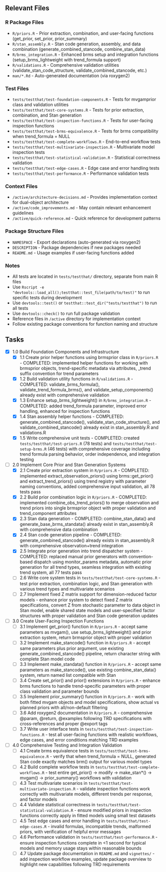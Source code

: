 ## Relevant Files

### R Package Files
- `R/priors.R` - Prior extraction, combination, and user-facing functions (get_prior, set_prior, prior_summary)
- `R/stan_assembly.R` - Stan code generation, assembly, and data combination (generate_combined_stancode, combine_stan_data)
- `R/brms_integration.R` - Enhanced brms setup and integration functions (setup_brms_lightweight with trend_formula support)
- `R/validations.R` - Comprehensive validation utilities (validate_stan_code_structure, validate_combined_stancode, etc.)
- `man/*.Rd` - Auto-generated documentation (via roxygen2)

### Test Files
- `tests/testthat/test-foundation-components.R` - Tests for mvgamprior class and validation utilities
- `tests/testthat/test-core-systems.R` - Tests for prior extraction, combination, and Stan generation
- `tests/testthat/test-inspection-functions.R` - Tests for user-facing inspection functions
- `tests/testthat/test-brms-equivalence.R` - Tests for brms compatibility when trend_formula = NULL
- `tests/testthat/test-complete-workflows.R` - End-to-end workflow tests
- `tests/testthat/test-multivariate-inspection.R` - Multivariate model inspection tests
- `tests/testthat/test-statistical-validation.R` - Statistical correctness validation
- `tests/testthat/test-edge-cases.R` - Edge case and error handling tests
- `tests/testthat/test-performance.R` - Performance validation tests

### Context Files
- `/active/architecture-decisions.md` - Provides implementation context for dual-object architecture
- `/active/code_improvements.md` - May contain relevant enhancement guidelines
- `/active/quick-reference.md` - Quick reference for development patterns

### Package Structure Files
- `NAMESPACE` - Export declarations (auto-generated via roxygen2)
- `DESCRIPTION` - Package dependencies if new packages needed
- `README.md` - Usage examples if user-facing functions added

### Notes
- All tests are located in `tests/testthat/` directory, separate from main R files
- Use `Rscript -e "devtools::load_all();testthat::test_file(path/to/test)"` to run specific tests during development
- Use `devtools::test()` or `testthat::test_dir("tests/testthat")` to run all tests
- Use `devtools::check()` to run full package validation
- Reference files in `/active` directory for implementation context
- Follow existing package conventions for function naming and structure

## Tasks

- [x] 1.0 Build Foundation Components and Infrastructure
  - [x] 1.1 Create prior helper functions using brmsprior class in `R/priors.R` - COMPLETED: implemented helper functions for working with brmsprior objects, trend-specific metadata via attributes, _trend suffix convention for trend parameters
  - [x] 1.2 Build validation utility functions in `R/validations.R` - COMPLETED: validate_brms_formula(), validate_trend_formula_brms(), and validate_setup_components() already exist with comprehensive validation
  - [x] 1.3 Enhance setup_brms_lightweight() in `R/brms_integration.R` - COMPLETED: added trend_formula parameter, improved error handling, enhanced for inspection functions
  - [x] 1.4 Stan assembly helper functions - COMPLETED: generate_combined_stancode(), validate_stan_code_structure(), and validate_combined_stancode() already exist in stan_assembly.R and validations.R
  - [x] 1.5 Write comprehensive unit tests - COMPLETED: created `tests/testthat/test-priors.R` (78 tests) and `tests/testthat/test-setup-brms.R` (46 tests) with comprehensive coverage including trend formula parsing behavior, order independence, and integration testing
  
- [ ] 2.0 Implement Core Prior and Stan Generation Systems
  - [x] 2.1 Create prior extraction system in `R/priors.R` - COMPLETED: implemented extract_observation_priors() using brms::get_prior() and extract_trend_priors() using trend registry with parameter naming conventions, added comprehensive input validation, all 78 tests pass
  - [x] 2.2 Build prior combination logic in `R/priors.R` - COMPLETED: implemented combine_obs_trend_priors() to merge observation and trend priors into single brmsprior object with proper validation and trend_component attributes
  - [x] 2.3 Stan data generation - COMPLETED: combine_stan_data() and generate_base_brms_standata() already exist in stan_assembly.R with comprehensive data combination
  - [x] 2.4 Stan code generation pipeline - COMPLETED: generate_combined_stancode() already exists in stan_assembly.R with comprehensive observation+trend integration
  - [x] 2.5 Integrate prior generation into trend dispatcher system - COMPLETED: replaced manual prior generators with convention-based dispatch using monitor_params metadata, automatic prior generation for all trend types, seamless integration with existing trend system, all 77 tests pass
  - [ ] 2.6 Write core system tests in `tests/testthat/test-core-systems.R` - test prior extraction, combination logic, and Stan generation with various trend types and multivariate scenarios
  - [ ] 2.7 Implement fixed Z matrix support for dimension-reduced factor models - enhance prior system to detect fixed Z matrix specifications, convert Z from stochastic parameter to data object in Stan model, enable shared state models and user-specified factor structures with proper validation and Stan code generation updates
  
- [ ] 3.0 Create User-Facing Inspection Functions
  - [ ] 3.1 Implement get_prior() function in `R/priors.R` - accept same parameters as mvgam(), use setup_brms_lightweight() and prior extraction system, return brmsprior object with proper validation
  - [ ] 3.2 Implement make_stancode() function in `R/priors.R` - accept same parameters plus prior argument, use existing generate_combined_stancode() pipeline, return character string with complete Stan model code
  - [ ] 3.3 Implement make_standata() function in `R/priors.R` - accept same parameters as make_stancode(), use existing combine_stan_data() system, return named list compatible with Stan
  - [ ] 3.4 Create set_prior() and prior() extensions in `R/priors.R` - enhance brms functions to handle trend-specific parameters with proper class validation and parameter bounds
  - [ ] 3.5 Implement prior_summary() function in `R/priors.R` - work with both fitted mvgam objects and model specifications, show actual vs planned priors with all/non-default filtering
  - [ ] 3.6 Add roxygen2 documentation in `R/priors.R` - comprehensive @param, @return, @examples following TRD specifications with cross-references and proper @export tags
  - [ ] 3.7 Write user interface tests in `tests/testthat/test-inspection-functions.R` - test all user-facing functions with realistic workflows, edge cases, and error conditions matching TRD examples
  
- [ ] 4.0 Comprehensive Testing and Integration Validation
  - [ ] 4.1 Create brms equivalence tests in `tests/testthat/test-brms-equivalence.R` - verify that when trend_formula = NULL, generated Stan code exactly matches brm() output for various model types
  - [ ] 4.2 Build complete workflow tests in `tests/testthat/test-complete-workflows.R` - test entire get_prior() -> modify -> make_stan*() -> mvgam() -> prior_summary() workflows with validation
  - [ ] 4.3 Test multivariate scenarios in `tests/testthat/test-multivariate-inspection.R` - validate inspection functions work correctly with multivariate models, different trends per response, and factor models
  - [ ] 4.4 Validate statistical correctness in `tests/testthat/test-statistical-validation.R` - ensure modified priors in inspection functions correctly apply in fitted models using small test datasets
  - [ ] 4.5 Test edge cases and error handling in `tests/testthat/test-edge-cases.R` - invalid formulas, incompatible trends, malformed priors, with verification of helpful error messages
  - [ ] 4.6 Performance validation in `tests/testthat/test-performance.R` - ensure inspection functions complete in <1 second for typical models and memory usage stays within reasonable bounds
  - [ ] 4.7 Update package documentation in `README.md` and `vignettes/` - add inspection workflow examples, update package overview to highlight new capabilities following TRD requirements
